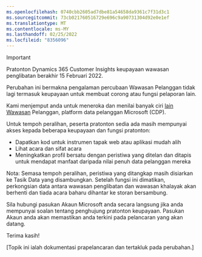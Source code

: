 ```yaml
---
ms.openlocfilehash: 0740cbb2605ad7dbe81a54658da9361c7f31d3c1
ms.sourcegitcommit: 73cb021760516729e696c9a90731304d92e0e1ef
ms.translationtype: MT
ms.contentlocale: ms-MY
ms.lasthandoff: 02/25/2022
ms.locfileid: "8356096"
---
```


> [!IMPORTANT]
> Pratonton Dynamics 365 Customer Insights keupayaan wawasan penglibatan berakhir 15 Februari 2022.  
>
>Perubahan ini bermakna pengalaman percubaan Wawasan Pelanggan tidak lagi termasuk keupayaan untuk membuat corong atau fungsi pelaporan lain.
>
> Kami menjemput anda untuk meneroka dan menilai banyak ciri [lain Wawasan](https://dynamics.microsoft.com/ai/customer-insights/) Pelanggan, platform data pelanggan Microsoft (CDP).    
>  
> Untuk tempoh peralihan, peserta pratonton sedia ada masih mempunyai akses kepada beberapa keupayaan dan fungsi pratonton:
> 
> - Dapatkan kod untuk instrumen tapak web atau aplikasi mudah alih 
> - Lihat acara dan sifat acara 
> - Meningkatkan profil bersatu dengan peristiwa yang ditelan dan ditapis untuk mendapat manfaat daripada nilai penuh data pelanggan mereka
>  
> Nota: Semasa tempoh peralihan, peristiwa yang ditangkap masih disiarkan ke Tasik Data yang disambungkan. Setelah fungsi ini dimatikan, perkongsian data antara wawasan penglibatan dan wawasan khalayak akan berhenti dan tiada acara baharu dihantar ke storan bersambung.
>
> Sila hubungi pasukan Akaun Microsoft anda secara langsung jika anda mempunyai soalan tentang penghujung pratonton keupayaan. Pasukan Akaun anda akan memastikan anda terkini pada pelancaran yang akan datang. 
>
>Terima kasih!


[Topik ini ialah dokumentasi prapelancaran dan tertakluk pada perubahan.]
